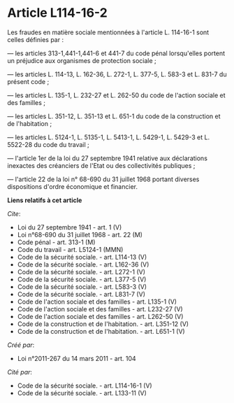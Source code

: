 # Article L114-16-2

Les fraudes en matière sociale mentionnées à l'article L. 114-16-1 sont celles définies par : 

― les articles 313-1,441-1,441-6 et 441-7 du code pénal lorsqu'elles portent un préjudice aux organismes de protection
sociale ; 

― les articles L. 114-13, L. 162-36, L. 272-1, L. 377-5, L. 583-3 et L. 831-7 du présent code ; 

― les articles L. 135-1, L. 232-27 et L. 262-50 du code de l'action sociale et des familles ; 

― les articles L. 351-12, L. 351-13 et L. 651-1 du code de la construction et de l'habitation ; 

― les articles L. 5124-1, L. 5135-1, L. 5413-1, L. 5429-1, L. 5429-3 et L. 5522-28 du code du travail ; 

― l'article 1er de la loi du 27 septembre 1941 relative aux déclarations inexactes des créanciers de l'Etat ou des
collectivités publiques ; 

― l'article 22 de la loi n° 68-690 du 31 juillet 1968 portant diverses dispositions d'ordre économique et financier.

**Liens relatifs à cet article**

_Cite_:

  - Loi du 27 septembre 1941 - art. 1 (V)
  - Loi n°68-690 du 31 juillet 1968 - art. 22 (M)
  - Code pénal - art. 313-1 (M)
  - Code du travail - art. L5124-1 (MMN)
  - Code de la sécurité sociale. - art. L114-13 (V)
  - Code de la sécurité sociale. - art. L162-36 (V)
  - Code de la sécurité sociale. - art. L272-1 (V)
  - Code de la sécurité sociale. - art. L377-5 (V)
  - Code de la sécurité sociale. - art. L583-3 (V)
  - Code de la sécurité sociale. - art. L831-7 (V)
  - Code de l'action sociale et des familles - art. L135-1 (V)
  - Code de l'action sociale et des familles - art. L232-27 (V)
  - Code de l'action sociale et des familles - art. L262-50 (V)
  - Code de la construction et de l'habitation. - art. L351-12 (V)
  - Code de la construction et de l'habitation. - art. L651-1 (V)

_Créé par_:

  - Loi n°2011-267 du 14 mars 2011 - art. 104

_Cité par_:

  - Code de la sécurité sociale. - art. L114-16-1 (V)
  - Code de la sécurité sociale. - art. L133-11 (V)
